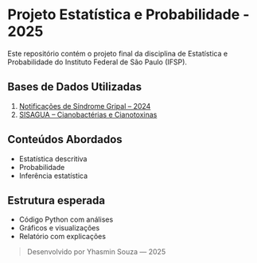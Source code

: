 # Projeto Estatística e Probabilidade - 2025

Este repositório contém o projeto final da disciplina de Estatística e Probabilidade do Instituto Federal de São Paulo (IFSP).

## Bases de Dados Utilizadas

1. [Notificações de Síndrome Gripal – 2024](https://opendatasus.saude.gov.br/dataset/notificacoes-de-sindrome-gripal-leve-2024)
2. [SISAGUA – Cianobactérias e Cianotoxinas](https://opendatasus.saude.gov.br/dataset/sisagua-vigilancia-cianobacterias-e-cianotoxinas)

## Conteúdos Abordados

- Estatística descritiva
- Probabilidade
- Inferência estatística

## Estrutura esperada

- Código Python com análises
- Gráficos e visualizações
- Relatório com explicações

> Desenvolvido por Yhasmin Souza — 2025